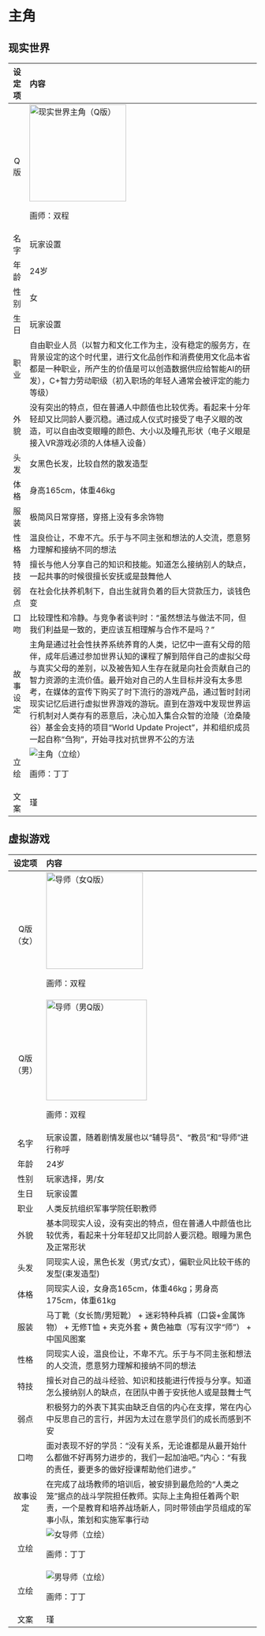 # 主角

## 现实世界

|设定项|内容|
|:-:|:-|
|Q版|<img src="/img/Q/Q-char.png" alt="现实世界主角（Q版）" height="196px"><p>画师：双程</p>|
|名字|玩家设置|
|年龄|24岁|
|性别|女|
|生日|玩家设置|
|职业|自由职业人员（以智力和文化工作为主，没有稳定的服务方，在背景设定的这个时代里，进行文化品创作和消费使用文化品本省都是一种职业，所产生的价值是可以创造数据供应给智能AI的研发），C+智力劳动职级（初入职场的年轻人通常会被评定的能力等级）|
|外貌|没有突出的特点，但在普通人中颜值也比较优秀。看起来十分年轻却又比同龄人要沉稳。通过成人仪式时接受了电子义眼的改造，可以自由改变眼瞳的颜色、大小以及瞳孔形状（电子义眼是接入VR游戏必须的人体植入设备）|
|头发|女黑色长发，比较自然的散发造型|
|体格|身高165cm，体重46kg|
|服装|极简风日常穿搭，穿搭上没有多余饰物|
|性格|温良俭让，不卑不亢。乐于与不同主张和想法的人交流，愿意努力理解和接纳不同的想法|
|特技|擅长与他人分享自己的知识和技能。知道怎么接纳别人的缺点，一起共事的时候很擅长安抚或是鼓舞他人|
|弱点|在社会化扶养机制下，自出生就背负着的巨大贷款压力，谈钱色变|
|口吻|比较理性和冷静。与竞争者谈判时：“虽然想法与做法不同，但我们利益是一致的，更应该互相理解与合作不是吗？”|
|故事设定|主角是通过社会性扶养系统养育的人类，记忆中一直有父母的陪伴，成年后通过参加世界认知的课程了解到陪伴自己的虚拟父母与真实父母的差别，以及被告知人生存在就是向社会贡献自己的智力资源的主流价值。最开始对自己的人生目标并没有太多思考，在媒体的宣传下购买了时下流行的游戏产品，通过暂时封闭现实记忆后进行虚拟世界游戏的游玩。直到在游戏中发现世界运行机制对人类存有的恶意后，决心加入集合众智的沧陵（沧桑陵谷）基金会支持的项目“World Update Project”，并和组织成员一起自称“刍狗”，开始寻找对抗世界不公的方法|
|立绘|![主角（立绘）](/img/figure/char.png)<p>画师：丁丁</p>|
|文案|瑾|

## 虚拟游戏
|设定项|内容|
|:-:|:-|
|Q版（女）|<img src="/img/Q/Q-charF.png" alt="导师（女Q版）" height="196px"><p>画师：双程</p>|
|Q版（男）|<img src="/img/Q/Q-charM.png" alt="导师（男Q版）" height="204px"><p>画师：双程</p>|
|名字|玩家设置，随着剧情发展也以“辅导员”、“教员”和“导师”进行称呼|
|年龄|24岁|
|性别|玩家选择，男/女|
|生日|玩家设置|
|职业|人类反抗组织军事学院任职教师|
|外貌|基本同现实人设，没有突出的特点，但在普通人中颜值也比较优秀，看起来十分年轻却又比同龄人要沉稳。眼瞳为黑色及正常形状|
|头发|同现实人设，黑色长发（男式/女式），偏职业风比较干练的发型(束发造型)|
|体格|同现实人设，女身高165cm，体重46kg；男身高175cm，体重61kg|
|服装|马丁靴（女长筒/男短靴） + 迷彩特种兵裤（口袋+金属饰物） + 无修T恤 + 夹克外套 + 黄色袖章（写有汉字“师”） + 中国风图案|
|性格|同现实人设，温良俭让，不卑不亢。乐于与不同主张和想法的人交流，愿意努力理解和接纳不同的想法|
|特技|擅长对自己的战斗经验、知识和技能进行传授与分享。知道怎么接纳别人的缺点，在团队中善于安抚他人或是鼓舞士气|
|弱点|积极努力的外表下其实由缺乏自信的内心在支撑，常在内心中反思自己的言行，并因为太过在意学员们的成长而感到不安|
|口吻|面对表现不好的学员：“没有关系，无论谁都是从最开始什么都做不好再努力进步的，我们一起加油吧。”内心：“有我的责任，要更多的做好授课帮助他们进步。”|
|故事设定|在完成了战场教师的培训后，被安排到最危险的“人类之笼”据点的战斗学院担任教师。实际上主角担任着两个职责，一个是教育和培养战场新人，同时带领由学员组成的军事小队，策划和实施军事行动|
|立绘|![女导师（立绘）](/img/figure/charF.png)<p>画师：丁丁</p>|
|立绘|![男导师（立绘）](/img/figure/charM.png)<p>画师：丁丁</p>|
|文案|瑾|

